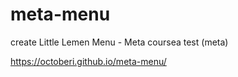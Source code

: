 # meta-menu
create Little Lemen Menu - Meta coursea test (meta)

https://octoberi.github.io/meta-menu/
